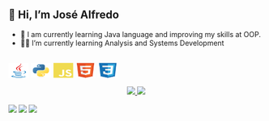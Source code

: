 ## 👋 Hi, I’m José Alfredo
- 👀 I am currently learning Java language and improving my skills at OOP.
- 👨‍🎓 I’m currently learning Analysis and Systems Development

<!--
**netosantosbr/netosantosbr** is a ✨ _special_ ✨ repository because its `README.md` (this file) appears on your GitHub profile.

Here are some ideas to get you started:

- 🔭 I’m currently working on ...
- 🌱 I’m currently learning ...
- 👯 I’m looking to collaborate on ...
- 🤔 I’m looking for help with ...
- 💬 Ask me about ...
- 📫 How to reach me: ...
- 😄 Pronouns: ...
- ⚡ Fun fact: ...
-->




<div style="display: inline_block"><br>
  <img align="center" alt="Csharp" height="30" width="40" src="https://raw.githubusercontent.com/devicons/devicon/master/icons/java/java-original.svg">
  <img align="center" alt="Python" height="30" width="40" src="https://raw.githubusercontent.com/devicons/devicon/master/icons/python/python-original.svg">
  <img align="center" alt="Js" height="30" width="40" src="https://raw.githubusercontent.com/devicons/devicon/master/icons/javascript/javascript-plain.svg">
  <img align="center" alt="HTML" height="30" width="40" src="https://raw.githubusercontent.com/devicons/devicon/master/icons/html5/html5-original.svg">
  <img align="center" alt="CSS" height="30" width="40" src="https://raw.githubusercontent.com/devicons/devicon/master/icons/css3/css3-original.svg">
  </div><br>
  
  
 
  <div align="center">
  <a href="https://github.com/netosantosbr">
  <img height="180em" src="https://github-readme-stats.vercel.app/api?username=netosantosbr&show_icons=true&theme=highcontrast&include_all_commits=false&count_private=true"/>
  <img height="180em" src="https://github-readme-stats.vercel.app/api/top-langs/?username=netosantosbr&layout=compact&langs_count=7&theme=highcontrast"/>
</div><br>

<div> 
  <a href = "mailto:netoalfredo9@gmail.com"><img src="https://img.shields.io/badge/-Gmail-%23333?style=for-the-badge&logo=gmail&logoColor=white" target="_blank"></a>
  <a href="https://www.instagram.com/netosantosbr/" target="_blank"><img src="https://img.shields.io/badge/-Instagram-%23E4405F?style=for-the-badge&logo=instagram&logoColor=white" target="_blank"></a>
  <a href="https://www.linkedin.com/in/jos%C3%A9-alfredo-dos-santos-ten%C3%B3rio-154b08205/" target="_blank"><img src="https://img.shields.io/badge/-LinkedIn-%230077B5?style=for-the-badge&logo=linkedin&logoColor=white" target="_blank"></a> 
</div>
